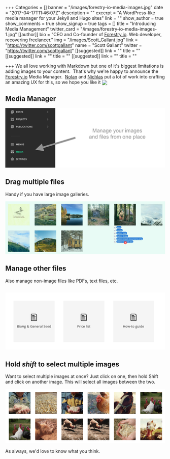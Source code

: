+++
Categories = []
banner = "/images/forestry-io-media-images.jpg"
date = "2017-04-17T11:46:07Z"
description = ""
excerpt = "A WordPress-like media manager for your Jekyll and Hugo sites"
link = ""
show_author = true
show_comments = true
show_signup = true
tags = []
title = "Introducing Media Management"
twitter_card = "/images/forestry-io-media-images-1.jpg"
[[author]]
bio = "CEO and Co-founder of <a href='https://forestry.io' title='Forestry.io CMS'>Forestry.io</a>. Web developer, recovering freelancer."
img = "/images/Scott_Gallant.jpg"
link = "https://twitter.com/scottgallant"
name = "Scott Gallant"
twitter = "https://twitter.com/scottgallant"
[[suggested]]
link = ""
title = ""
[[suggested]]
link = ""
title = ""
[[suggested]]
link = ""
title = ""

+++
We all love working with Markdown but one of it's biggest limitations is adding images to your content.  That's why we're happy to announce the [Forestry.io](https://forestry.io) Media Manager.  [Nolan](https://twitter.com/ncphi) and <a href="https://twitter.com/nichlaswa" class="">Nichlas</a> put a lot of work into crafting an amazing UX for this, so we hope you like it <img src="/images//blog/images/fist-pump.png" style="display: inline;max-width: 40px;margin: 0;vertical-align: middle;">
<!--<iframe width="853" height="480" src="https://www.youtube.com/embed/WI-bwB0esmk?rel=0&amp;showinfo=0" frameborder="0" allowfullscreen=""></iframe>-->




## Media Manager


![](/images/Forestry-media-manager.png)




## Drag multiple files


Handy if you have large image galleries.


![](/images/drag-drop-multiple-images.jpg)




## Manage other files


Also manage non-image files like PDFs, text files, etc.


## ![](/images/Forestry-pdf.png)


## Hold *shift* to select multiple images


Want to select multiple images at once? Just click on one, then hold Shift and click on another image. This will select all images between the two.


![](/images/select-multiple-images.gif)




As always, we'd love to know what you think.